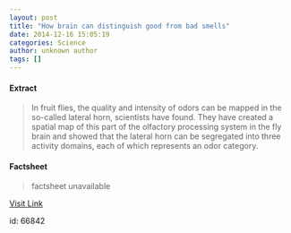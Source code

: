 ```yaml
---
layout: post
title: "How brain can distinguish good from bad smells"
date: 2014-12-16 15:05:19
categories: Science
author: unknown author
tags: []
---
```



#### Extract
>In fruit flies, the quality and intensity of odors can be mapped in the so-called lateral horn, scientists have found. They have created a spatial map of this part of the olfactory processing system in the fly brain and showed that the lateral horn can be segregated into three activity domains, each of which represents an odor category.

#### Factsheet
>factsheet unavailable

[Visit Link](http://feeds.sciencedaily.com/~r/sciencedaily/~3/4OBIi8wwPPg/141216100519.htm)

id:   66842
